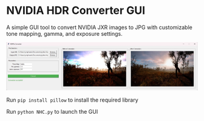 # NVIDIA HDR Converter GUI
A simple GUI tool to convert NVIDIA JXR images to JPG with customizable tone mapping, gamma, and exposure settings.

<p align="center">
  <img width="1024" src="interface.jpg">
</p>

Run `pip install pillow` to install the required library

Run `python NHC.py` to launch the GUI
